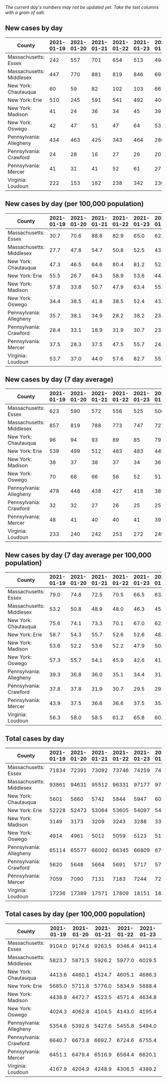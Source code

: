 _The current day's numbers may not be updated yet. Take the last columns with a grain of salt._
## New cases by day

| County | 2021-01-19 | 2021-01-20 | 2021-01-21 | 2021-01-22 | 2021-01-23 | 2021-01-24 | 2021-01-25 |
| --- | --- | --- | --- | --- | --- | --- | --- |
| Massachusetts: Essex | 242 | 557 | 701 | 654 | 513 | 494 |  |
| Massachusetts: Middlesex | 447 | 770 | 881 | 819 | 846 | 693 |  |
| New York: Chautauqua | 60 | 59 | 82 | 102 | 103 | 66 |  |
| New York: Erie | 510 | 245 | 591 | 541 | 492 | 405 |  |
| New York: Madison | 41 | 24 | 36 | 34 | 45 | 39 |  |
| New York: Oswego | 42 | 47 | 51 | 47 | 64 | 53 |  |
| Pennsylvania: Allegheny | 434 | 463 | 425 | 343 | 464 | 286 |  |
| Pennsylvania: Crawford | 24 | 28 | 16 | 27 | 26 | 20 |  |
| Pennsylvania: Mercer | 41 | 31 | 41 | 52 | 61 | 27 |  |
| Virginia: Loudoun | 222 | 153 | 182 | 238 | 342 | 230 |  |

## New cases by day (per 100,000 population)

| County | 2021-01-19 | 2021-01-20 | 2021-01-21 | 2021-01-22 | 2021-01-23 | 2021-01-24 | 2021-01-25 |
| --- | --- | --- | --- | --- | --- | --- | --- |
| Massachusetts: Essex | 30.7 | 70.6 | 88.8 | 82.9 | 65.0 | 62.6 |  |
| Massachusetts: Middlesex | 27.7 | 47.8 | 54.7 | 50.8 | 52.5 | 43.0 |  |
| New York: Chautauqua | 47.3 | 46.5 | 64.6 | 80.4 | 81.2 | 52.0 |  |
| New York: Erie | 55.5 | 26.7 | 64.3 | 58.9 | 53.6 | 44.1 |  |
| New York: Madison | 57.8 | 33.8 | 50.7 | 47.9 | 63.4 | 55.0 |  |
| New York: Oswego | 34.4 | 38.5 | 41.8 | 38.5 | 52.4 | 43.4 |  |
| Pennsylvania: Allegheny | 35.7 | 38.1 | 34.9 | 28.2 | 38.2 | 23.5 |  |
| Pennsylvania: Crawford | 28.4 | 33.1 | 18.9 | 31.9 | 30.7 | 23.6 |  |
| Pennsylvania: Mercer | 37.5 | 28.3 | 37.5 | 47.5 | 55.7 | 24.7 |  |
| Virginia: Loudoun | 53.7 | 37.0 | 44.0 | 57.6 | 82.7 | 55.6 |  |

## New cases by day (7 day average)

| County | 2021-01-19 | 2021-01-20 | 2021-01-21 | 2021-01-22 | 2021-01-23 | 2021-01-24 | 2021-01-25 |
| --- | --- | --- | --- | --- | --- | --- | --- |
| Massachusetts: Essex | 623 | 590 | 572 | 556 | 525 | 500 |  |
| Massachusetts: Middlesex | 857 | 819 | 788 | 773 | 747 | 727 |  |
| New York: Chautauqua | 96 | 94 | 93 | 89 | 85 | 79 |  |
| New York: Erie | 539 | 499 | 512 | 483 | 483 | 445 |  |
| New York: Madison | 38 | 37 | 38 | 37 | 34 | 36 |  |
| New York: Oswego | 70 | 68 | 66 | 56 | 52 | 51 |  |
| Pennsylvania: Allegheny | 478 | 448 | 438 | 427 | 418 | 385 |  |
| Pennsylvania: Crawford | 32 | 32 | 27 | 26 | 25 | 25 |  |
| Pennsylvania: Mercer | 48 | 41 | 40 | 40 | 41 | 39 |  |
| Virginia: Loudoun | 233 | 240 | 242 | 253 | 272 | 249 |  |

## New cases by day (7 day average per 100,000 population)

| County | 2021-01-19 | 2021-01-20 | 2021-01-21 | 2021-01-22 | 2021-01-23 | 2021-01-24 | 2021-01-25 |
| --- | --- | --- | --- | --- | --- | --- | --- |
| Massachusetts: Essex | 79.0 | 74.8 | 72.5 | 70.5 | 66.5 | 63.4 |  |
| Massachusetts: Middlesex | 53.2 | 50.8 | 48.9 | 48.0 | 46.3 | 45.1 |  |
| New York: Chautauqua | 75.6 | 74.1 | 73.3 | 70.1 | 67.0 | 62.3 |  |
| New York: Erie | 58.7 | 54.3 | 55.7 | 52.6 | 52.6 | 48.4 |  |
| New York: Madison | 53.6 | 52.2 | 53.6 | 52.2 | 47.9 | 50.7 |  |
| New York: Oswego | 57.3 | 55.7 | 54.1 | 45.9 | 42.6 | 41.8 |  |
| Pennsylvania: Allegheny | 39.3 | 36.8 | 36.0 | 35.1 | 34.4 | 31.7 |  |
| Pennsylvania: Crawford | 37.8 | 37.8 | 31.9 | 30.7 | 29.5 | 29.5 |  |
| Pennsylvania: Mercer | 43.9 | 37.5 | 36.6 | 36.6 | 37.5 | 35.6 |  |
| Virginia: Loudoun | 56.3 | 58.0 | 58.5 | 61.2 | 65.8 | 60.2 |  |

## Total cases by day

| County | 2021-01-19 | 2021-01-20 | 2021-01-21 | 2021-01-22 | 2021-01-23 | 2021-01-24 | 2021-01-25 |
| --- | --- | --- | --- | --- | --- | --- | --- |
| Massachusetts: Essex | 71834 | 72391 | 73092 | 73746 | 74259 | 74753 |  |
| Massachusetts: Middlesex | 93861 | 94631 | 95512 | 96331 | 97177 | 97870 |  |
| New York: Chautauqua | 5601 | 5660 | 5742 | 5844 | 5947 | 6013 |  |
| New York: Erie | 52228 | 52473 | 53064 | 53605 | 54097 | 54502 |  |
| New York: Madison | 3149 | 3173 | 3209 | 3243 | 3288 | 3327 |  |
| New York: Oswego | 4914 | 4961 | 5012 | 5059 | 5123 | 5176 |  |
| Pennsylvania: Allegheny | 65114 | 65577 | 66002 | 66345 | 66809 | 67095 |  |
| Pennsylvania: Crawford | 5620 | 5648 | 5664 | 5691 | 5717 | 5737 |  |
| Pennsylvania: Mercer | 7059 | 7090 | 7131 | 7183 | 7244 | 7271 |  |
| Virginia: Loudoun | 17236 | 17389 | 17571 | 17809 | 18151 | 18381 |  |

## Total cases by day (per 100,000 population)

| County | 2021-01-19 | 2021-01-20 | 2021-01-21 | 2021-01-22 | 2021-01-23 | 2021-01-24 | 2021-01-25 |
| --- | --- | --- | --- | --- | --- | --- | --- |
| Massachusetts: Essex | 9104.0 | 9174.6 | 9263.5 | 9346.4 | 9411.4 | 9474.0 |  |
| Massachusetts: Middlesex | 5823.7 | 5871.5 | 5926.2 | 5977.0 | 6029.5 | 6072.5 |  |
| New York: Chautauqua | 4413.6 | 4460.1 | 4524.7 | 4605.1 | 4686.3 | 4738.3 |  |
| New York: Erie | 5685.0 | 5711.6 | 5776.0 | 5834.9 | 5888.4 | 5932.5 |  |
| New York: Madison | 4438.9 | 4472.7 | 4523.5 | 4571.4 | 4634.8 | 4689.8 |  |
| New York: Oswego | 4024.3 | 4062.8 | 4104.5 | 4143.0 | 4195.4 | 4238.8 |  |
| Pennsylvania: Allegheny | 5354.6 | 5392.6 | 5427.6 | 5455.8 | 5494.0 | 5517.5 |  |
| Pennsylvania: Crawford | 6640.7 | 6673.8 | 6692.7 | 6724.6 | 6755.4 | 6779.0 |  |
| Pennsylvania: Mercer | 6451.1 | 6479.4 | 6516.9 | 6564.4 | 6620.1 | 6644.8 |  |
| Virginia: Loudoun | 4167.9 | 4204.9 | 4248.9 | 4306.5 | 4389.2 | 4444.8 |  |
